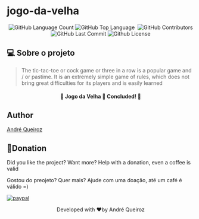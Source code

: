 # jogo-da-velha

<p align="center">
 <img alt="GitHub Language Count" src="https://img.shields.io/github/languages/count/alqlima/jogo-da-velha" />
 <img alt="GitHub Top Language" src="https://img.shields.io/github/languages/top/alqlima/jogo-da-velha" />
 <img alt="" src="https://img.shields.io/github/repo-size/alqlima/jogo-da-velha" />
 <img alt="GitHub Contributors" src="https://img.shields.io/github/contributors/alqlima/jogo-da-velha" />
 <img alt="GitHub Last Commit" src="https://img.shields.io/github/last-commit/alqlima/jogo-da-velha" />
 <img alt="Github License" src="https://img.shields.io/github/license/alqlima/jogo-da-velha" />
 </p>
 
 ## 💻 Sobre o projeto

> The tic-tac-toe or cock game or three in a row is a popular game and / or pastime. It is an extremely simple game of rules, which does not bring great difficulties for its players and is easily learned
 
 
 <h4 align="center">
   🚧 Jogo da Velha 🚀 Concluded! 🚧
 </h4>
 
 ## Author
[André Queiroz](https://www.linkedin.com/in/andré-queiroz-b8805069/)
 
  
 ## 🤑Donation

Did you like the project? Want more? Help with a donation, even a coffee is valid

Gostou do preojeto? Quer mais? Ajude com uma doação, até um café é válido =)

[![paypal](https://www.paypalobjects.com/pt_BR/BR/i/btn/btn_donateCC_LG.gif)](https://www.paypal.com/cgi-bin/webscr?cmd=_s-xclick&hosted_button_id=BB4E5XX7WQBNA)
 
<p align="center">Developed with ❤️by André Queiroz</p>

